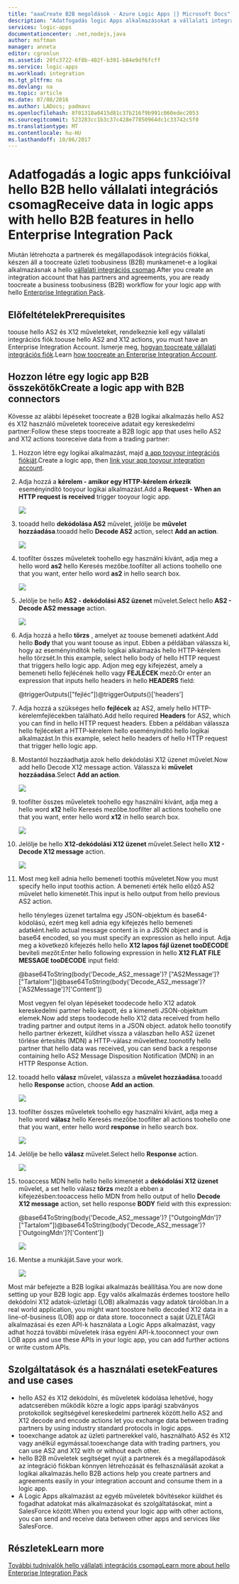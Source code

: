 ```yaml
---
title: "aaaCreate B2B megoldások - Azure Logic Apps |} Microsoft Docs"
description: "Adatfogadás logic Apps alkalmazásokat a vállalati integrációs csomag hello hello B2B szolgáltatások segítségével"
services: logic-apps
documentationcenter: .net,nodejs,java
author: msftman
manager: anneta
editor: cgronlun
ms.assetid: 20fc3722-6f8b-402f-b391-b84e9df6fcff
ms.service: logic-apps
ms.workload: integration
ms.tgt_pltfrm: na
ms.devlang: na
ms.topic: article
ms.date: 07/08/2016
ms.author: LADocs; padmavc
ms.openlocfilehash: 8f01318a0415d81c37b216f9b991c060edec2053
ms.sourcegitcommit: 523283cc1b3c37c428e77850964dc1c33742c5f0
ms.translationtype: MT
ms.contentlocale: hu-HU
ms.lasthandoff: 10/06/2017
---
```

# <a name="receive-data-in-logic-apps-with-hello-b2b-features-in-hello-enterprise-integration-pack"></a><span data-ttu-id="f73e6-103">Adatfogadás a logic apps funkcióival hello B2B hello vállalati integrációs csomag</span><span class="sxs-lookup"><span data-stu-id="f73e6-103">Receive data in logic apps with hello B2B features in hello Enterprise Integration Pack</span></span>

<span data-ttu-id="f73e6-104">Miután létrehozta a partnerek és megállapodások integrációs fiókkal, készen áll a toocreate üzleti toobusiness (B2B) munkamenet-e a logikai alkalmazásnak a hello [vállalati integrációs csomag](logic-apps-enterprise-integration-overview.md).</span><span class="sxs-lookup"><span data-stu-id="f73e6-104">After you create an integration account that has partners and agreements, you are ready toocreate a business toobusiness (B2B) workflow for your logic app with hello [Enterprise Integration Pack](logic-apps-enterprise-integration-overview.md).</span></span>

## <a name="prerequisites"></a><span data-ttu-id="f73e6-105">Előfeltételek</span><span class="sxs-lookup"><span data-stu-id="f73e6-105">Prerequisites</span></span>

<span data-ttu-id="f73e6-106">toouse hello AS2 és X12 műveleteket, rendelkeznie kell egy vállalati integrációs fiók.</span><span class="sxs-lookup"><span data-stu-id="f73e6-106">toouse hello AS2 and X12 actions, you must have an Enterprise Integration Account.</span></span> <span data-ttu-id="f73e6-107">Ismerje meg, [hogyan toocreate vállalati integrációs fiók](../logic-apps/logic-apps-enterprise-integration-accounts.md).</span><span class="sxs-lookup"><span data-stu-id="f73e6-107">Learn [how toocreate an Enterprise Integration Account](../logic-apps/logic-apps-enterprise-integration-accounts.md).</span></span>

## <a name="create-a-logic-app-with-b2b-connectors"></a><span data-ttu-id="f73e6-108">Hozzon létre egy logic app B2B összekötők</span><span class="sxs-lookup"><span data-stu-id="f73e6-108">Create a logic app with B2B connectors</span></span>

<span data-ttu-id="f73e6-109">Kövesse az alábbi lépéseket toocreate a B2B logikai alkalmazás hello AS2 és X12 használó műveletek tooreceive adatait egy kereskedelmi partner:</span><span class="sxs-lookup"><span data-stu-id="f73e6-109">Follow these steps toocreate a B2B logic app that uses hello AS2 and X12 actions tooreceive data from a trading partner:</span></span>

1. <span data-ttu-id="f73e6-110">Hozzon létre egy logikai alkalmazást, majd [a app tooyour integrációs fiókját](../logic-apps/logic-apps-enterprise-integration-accounts.md).</span><span class="sxs-lookup"><span data-stu-id="f73e6-110">Create a logic app, then [link your app tooyour integration account](../logic-apps/logic-apps-enterprise-integration-accounts.md).</span></span>

2. <span data-ttu-id="f73e6-111">Adja hozzá a **kérelem - amikor egy HTTP-kérelem érkezik** eseményindító tooyour logikai alkalmazást.</span><span class="sxs-lookup"><span data-stu-id="f73e6-111">Add a **Request - When an HTTP request is received** trigger tooyour logic app.</span></span>

    ![](./media/logic-apps-enterprise-integration-b2b/flatfile-1.png)

3. <span data-ttu-id="f73e6-112">tooadd hello **dekódolása AS2** művelet, jelölje be **művelet hozzáadása**.</span><span class="sxs-lookup"><span data-stu-id="f73e6-112">tooadd hello **Decode AS2** action, select **Add an action**.</span></span>

    ![](./media/logic-apps-enterprise-integration-b2b/transform-2.png)

4. <span data-ttu-id="f73e6-113">toofilter összes műveletek toohello egy használni kívánt, adja meg a hello word **as2** hello Keresés mezőbe.</span><span class="sxs-lookup"><span data-stu-id="f73e6-113">toofilter all actions toohello one that you want, enter hello word **as2** in hello search box.</span></span>

    ![](./media/logic-apps-enterprise-integration-b2b/b2b-5.png)

5. <span data-ttu-id="f73e6-114">Jelölje be hello **AS2 - dekódolási AS2 üzenet** művelet.</span><span class="sxs-lookup"><span data-stu-id="f73e6-114">Select hello **AS2 - Decode AS2 message** action.</span></span>

    ![](./media/logic-apps-enterprise-integration-b2b/b2b-6.png)

6. <span data-ttu-id="f73e6-115">Adja hozzá a hello **törzs** , amelyet az toouse bemeneti adatként.</span><span class="sxs-lookup"><span data-stu-id="f73e6-115">Add hello **Body** that you want toouse as input.</span></span> <span data-ttu-id="f73e6-116">Ebben a példában válassza ki, hogy az eseményindítók hello logikai alkalmazás hello HTTP-kérelem hello törzsét.</span><span class="sxs-lookup"><span data-stu-id="f73e6-116">In this example, select hello body of hello HTTP request that triggers hello logic app.</span></span> <span data-ttu-id="f73e6-117">Adjon meg egy kifejezést, amely a bemeneti hello fejlécének hello vagy **FEJLÉCEK** mező:</span><span class="sxs-lookup"><span data-stu-id="f73e6-117">Or enter an expression that inputs hello headers in hello **HEADERS** field:</span></span>

    <span data-ttu-id="f73e6-118">@triggerOutputs(["fejléc"])</span><span class="sxs-lookup"><span data-stu-id="f73e6-118">@triggerOutputs()['headers']</span></span>

7. <span data-ttu-id="f73e6-119">Adja hozzá a szükséges hello **fejlécek** az AS2, amely hello HTTP-kérelemfejlécekben található.</span><span class="sxs-lookup"><span data-stu-id="f73e6-119">Add hello required **Headers** for AS2, which you can find in hello HTTP request headers.</span></span> <span data-ttu-id="f73e6-120">Ebben a példában válassza hello fejléceket a HTTP-kérelem hello eseményindító hello logikai alkalmazást.</span><span class="sxs-lookup"><span data-stu-id="f73e6-120">In this example, select hello headers of hello HTTP request that trigger hello logic app.</span></span>

8. <span data-ttu-id="f73e6-121">Mostantól hozzáadhatja azok hello dekódolási X12 üzenet művelet.</span><span class="sxs-lookup"><span data-stu-id="f73e6-121">Now add hello Decode X12 message action.</span></span> <span data-ttu-id="f73e6-122">Válassza ki **művelet hozzáadása**.</span><span class="sxs-lookup"><span data-stu-id="f73e6-122">Select **Add an action**.</span></span>

    ![](./media/logic-apps-enterprise-integration-b2b/b2b-9.png)

9. <span data-ttu-id="f73e6-123">toofilter összes műveletek toohello egy használni kívánt, adja meg a hello word **x12** hello Keresés mezőbe.</span><span class="sxs-lookup"><span data-stu-id="f73e6-123">toofilter all actions toohello one that you want, enter hello word **x12** in hello search box.</span></span>

    ![](./media/logic-apps-enterprise-integration-b2b/b2b-10.png)

10. <span data-ttu-id="f73e6-124">Jelölje be hello **X12-dekódolási X12 üzenet** művelet.</span><span class="sxs-lookup"><span data-stu-id="f73e6-124">Select hello **X12 - Decode X12 message** action.</span></span>

    ![](./media/logic-apps-enterprise-integration-b2b/b2b-as2message.png)

11. <span data-ttu-id="f73e6-125">Most meg kell adnia hello bemeneti toothis műveletet.</span><span class="sxs-lookup"><span data-stu-id="f73e6-125">Now you must specify hello input toothis action.</span></span> <span data-ttu-id="f73e6-126">A bemeneti érték hello előző AS2 művelet hello kimenetét.</span><span class="sxs-lookup"><span data-stu-id="f73e6-126">This input is hello output from hello previous AS2 action.</span></span>

    <span data-ttu-id="f73e6-127">hello tényleges üzenet tartalma egy JSON-objektum és base64-kódolású, ezért meg kell adnia egy kifejezés hello bemeneti adatként.</span><span class="sxs-lookup"><span data-stu-id="f73e6-127">hello actual message content is in a JSON object and is base64 encoded, so you must specify an expression as hello input.</span></span> 
    <span data-ttu-id="f73e6-128">Adja meg a következő kifejezés hello hello **X12 lapos fájl üzenet tooDECODE** beviteli mezőt:</span><span class="sxs-lookup"><span data-stu-id="f73e6-128">Enter hello following expression in hello **X12 FLAT FILE MESSAGE tooDECODE** input field:</span></span>
    
    <span data-ttu-id="f73e6-129">@base64ToString(body('Decode_AS2_message')? ["AS2Message']? ["Tartalom"])</span><span class="sxs-lookup"><span data-stu-id="f73e6-129">@base64ToString(body('Decode_AS2_message')?['AS2Message']?['Content'])</span></span>

    <span data-ttu-id="f73e6-130">Most vegyen fel olyan lépéseket toodecode hello X12 adatok kereskedelmi partner hello kapott, és a kimeneti JSON-objektum elemek.</span><span class="sxs-lookup"><span data-stu-id="f73e6-130">Now add steps toodecode hello X12 data received from hello trading partner and output items in a JSON object.</span></span> 
    <span data-ttu-id="f73e6-131">adatok hello toonotify hello partner érkezett, küldhet vissza a válaszban hello AS2 üzenet törlése értesítés (MDN) a HTTP-válasz művelethez.</span><span class="sxs-lookup"><span data-stu-id="f73e6-131">toonotify hello partner that hello data was received, you can send back a response containing hello AS2 Message Disposition Notification (MDN) in an HTTP Response Action.</span></span>

12. <span data-ttu-id="f73e6-132">tooadd hello **válasz** művelet, válassza a **művelet hozzáadása**.</span><span class="sxs-lookup"><span data-stu-id="f73e6-132">tooadd hello **Response** action, choose **Add an action**.</span></span>

    ![](./media/logic-apps-enterprise-integration-b2b/b2b-14.png)

13. <span data-ttu-id="f73e6-133">toofilter összes műveletek toohello egy használni kívánt, adja meg a hello word **válasz** hello Keresés mezőbe.</span><span class="sxs-lookup"><span data-stu-id="f73e6-133">toofilter all actions toohello one that you want, enter hello word **response** in hello search box.</span></span>

    ![](./media/logic-apps-enterprise-integration-b2b/b2b-15.png)

14. <span data-ttu-id="f73e6-134">Jelölje be hello **válasz** művelet.</span><span class="sxs-lookup"><span data-stu-id="f73e6-134">Select hello **Response** action.</span></span>

    ![](./media/logic-apps-enterprise-integration-b2b/b2b-16.png)

15. <span data-ttu-id="f73e6-135">tooaccess MDN hello hello hello kimenetét a **dekódolási X12 üzenet** művelet, a set hello válasz **törzs** mezőt a ebben a kifejezésben:</span><span class="sxs-lookup"><span data-stu-id="f73e6-135">tooaccess hello MDN from hello output of hello **Decode X12 message** action, set hello response **BODY** field with this expression:</span></span>

    <span data-ttu-id="f73e6-136">@base64ToString(body('Decode_AS2_message')? ["OutgoingMdn']? ["Tartalom"])</span><span class="sxs-lookup"><span data-stu-id="f73e6-136">@base64ToString(body('Decode_AS2_message')?['OutgoingMdn']?['Content'])</span></span>

    ![](./media/logic-apps-enterprise-integration-b2b/b2b-17.png)  

16. <span data-ttu-id="f73e6-137">Mentse a munkáját.</span><span class="sxs-lookup"><span data-stu-id="f73e6-137">Save your work.</span></span>

    ![](./media/logic-apps-enterprise-integration-b2b/transform-5.png)  

<span data-ttu-id="f73e6-138">Most már befejezte a B2B logikai alkalmazás beállítása.</span><span class="sxs-lookup"><span data-stu-id="f73e6-138">You are now done setting up your B2B logic app.</span></span> <span data-ttu-id="f73e6-139">Egy valós alkalmazás érdemes toostore hello dekódolni X12 adatok-üzletági (LOB) alkalmazás vagy adatok tárolóban.</span><span class="sxs-lookup"><span data-stu-id="f73e6-139">In a real world application, you might want toostore hello decoded X12 data in a line-of-business (LOB) app or data store.</span></span> <span data-ttu-id="f73e6-140">tooconnect a saját ÜZLETÁGI alkalmazásai és ezen API-k használata a Logic Apps alkalmazást, vagy adhat hozzá további műveletek írása egyéni API-k.</span><span class="sxs-lookup"><span data-stu-id="f73e6-140">tooconnect your own LOB apps and use these APIs in your logic app, you can add further actions or write custom APIs.</span></span>

## <a name="features-and-use-cases"></a><span data-ttu-id="f73e6-141">Szolgáltatások és a használati esetek</span><span class="sxs-lookup"><span data-stu-id="f73e6-141">Features and use cases</span></span>

* <span data-ttu-id="f73e6-142">hello AS2 és X12 dekódolni, és műveletek kódolása lehetővé, hogy adatcserében működik közre a logic apps iparági szabványos protokollok segítségével kereskedelmi partnerek között.</span><span class="sxs-lookup"><span data-stu-id="f73e6-142">hello AS2 and X12 decode and encode actions let you exchange data between trading partners by using industry standard protocols in logic apps.</span></span>
* <span data-ttu-id="f73e6-143">tooexchange adatok az üzleti partnerekkel való, használható AS2 és X12 vagy anélkül egymással.</span><span class="sxs-lookup"><span data-stu-id="f73e6-143">tooexchange data with trading partners, you can use AS2 and X12 with or without each other.</span></span>
* <span data-ttu-id="f73e6-144">hello B2B műveletek segítséget nyújt a partnerek és a megállapodások az integráció fiókban könnyen létrehozását és felhasználását azokat a logikai alkalmazás.</span><span class="sxs-lookup"><span data-stu-id="f73e6-144">hello B2B actions help you create partners and agreements easily in your integration account and consume them in a logic app.</span></span>
* <span data-ttu-id="f73e6-145">A Logic Apps alkalmazást az egyéb műveletek bővítésekor küldhet és fogadhat adatokat más alkalmazásokat és szolgáltatásokat, mint a SalesForce között.</span><span class="sxs-lookup"><span data-stu-id="f73e6-145">When you extend your logic app with other actions, you can send and receive data between other apps and services like SalesForce.</span></span>

## <a name="learn-more"></a><span data-ttu-id="f73e6-146">Részletek</span><span class="sxs-lookup"><span data-stu-id="f73e6-146">Learn more</span></span>
[<span data-ttu-id="f73e6-147">További tudnivalók hello vállalati integrációs csomag</span><span class="sxs-lookup"><span data-stu-id="f73e6-147">Learn more about hello Enterprise Integration Pack</span></span>](logic-apps-enterprise-integration-overview.md)
